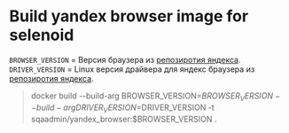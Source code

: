 # Build yandex browser image for selenoid

`BROWSER_VERSION` = Версия браузера из [репозиротия яндекса](https://repo.yandex.ru/yandex-browser/deb/pool/main/y/yandex-browser-stable/).  
`DRIVER_VERSION` = Linux версия драйвера для яндекс браузера из [репозиротия яндекса](https://github.com/yandex/YandexDriver/releases/).  

> docker build --build-arg BROWSER_VERSION=$BROWSER_VERSION --build-arg DRIVER_VERSION=$DRIVER_VERSION -t sqaadmin/yandex_browser:$BROWSER_VERSION .
